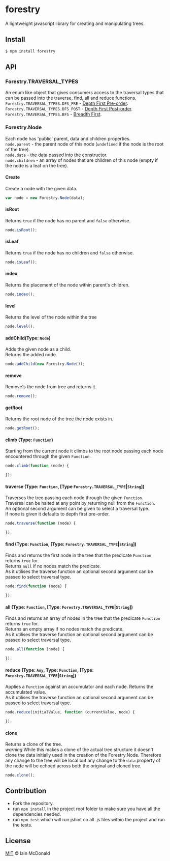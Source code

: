 forestry
===============

A lightweight javascript library for creating and manipulating trees.

## Install

```sh
$ npm install forestry
```

## API

### Forestry.TRAVERSAL_TYPES
An enum like object that gives consumers access to the traversal types that can be passed into the traverse, find, all and reduce functions.   
`Forestry.TRAVERSAL_TYPES.DFS_PRE` - [Depth First Pre-order](http://en.wikipedia.org/wiki/Tree_traversal#Pre-order).  
`Forestry.TRAVERSAL_TYPES.DFS_POST` - [Depth First Post-order](http://en.wikipedia.org/wiki/Tree_traversal#Post-order).  
`Forestry.TRAVERSAL_TYPES.BFS` - [Breadth First](http://en.wikipedia.org/wiki/Tree_traversal#Breadth-first).  
### Forestry.Node
Each node has 'public' parent, data and children properties.  
`node.parent` - the parent node of this node (`undefined` if the node is the root of the tree).  
`node.data` - the data passed into the constructor.  
`node.children` - an array of nodes that are children of this node (empty if the node is a leaf on the tree).
#### Create
Create a node with the given data.  
```js
var node = new Forestry.Node(data);
```
#### isRoot
Returns `true` if the node has no parent and `false` otherwise.
```js
node.isRoot();
```
#### isLeaf
Returns `true` if the node has no children and `false` otherwise.
```js
node.isLeaf();
```
#### index
Returns the placement of the node within parent's children.
```js
node.index();
```
#### level
Returns the level of the node within the tree
```js
node.level();
```
#### addChild(Type: `Node`)
Adds the given node as a child.  
Returns the added node.
```js
node.addChild(new Forestry.Node());
```
#### remove
Remove's the node from tree and returns it.
```js
node.remove();
```
#### getRoot
Returns the root node of the tree the node exists in.
```js
node.getRoot();
```
#### climb (Type: `Function`)
Starting from the current node it climbs to the root node passing each node encountered through the given `Function`.
```js
node.climb(function (node) {

});
```
#### traverse (Type: `Function`, [Type `Forestry.TRAVERSAL_TYPE`|`String`])
Traverses the tree passing each node through the given `Function`.  
Traversal can be halted at any point by returning null from the `Function`.  
An optional second argument can be given to select a traversal type.  
If none is given it defaults to depth first pre-order.
```js
node.traverse(function (node) {

});
```
#### find (Type: `Function`, [Type: `Forestry.TRAVERSAL_TYPE`|`String`])
Finds and returns the first node in the tree that the predicate `Function` returns `true` for.  
Returns `null` if no nodes match the predicate.  
As it utilises the traverse function an optional second argument can be passed to select traversal type.
```js
node.find(function (node) {

});
```
#### all (Type: `Function`, [Type: `Forestry.TRAVERSAL_TYPE`|`String`])
Finds and returns an array of nodes in the tree that the predicate `Function` returns `true` for.  
Returns an empty array if no nodes match the predicate.  
As it utilises the traverse function an optional second argument can be passed to select traversal type.
```js
node.all(function (node) {

});
```
#### reduce (Type: `Any`, Type: `Function`, [Type: `Forestry.TRAVERSAL_TYPE`|`String`])
Applies a `Function` against an accumulator and each node. Returns the accumulated value.  
As it utilises the traverse function an optional second argument can be passed to select traversal type.
```js
node.reduce(initialValue, function (currentValue, node) {

});
```
#### clone
Returns a clone of the tree.   
*warning* While this makes a clone of the actual tree structure it doesn't clone the data initially used in the creation of the Forestry.Node. 
Therefore any change to the tree will be local but any change to the `data` property of the node will be echoed across both the original and cloned tree.
```js
node.clone();
```
## Contribution
* Fork the repository.
* run `npm install` in the project root folder to make sure you have all the dependencies needed.
* run `npm test` which will run jshint on all .js files within the project and run the tests.

## License

[MIT](http://opensource.org/licenses/MIT) © Iain McDonald
